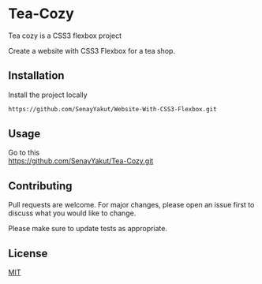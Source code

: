 # Tea-Cozy

Tea cozy is a CSS3 flexbox project

Create a website with CSS3 Flexbox for a tea shop.

## Installation

Install the project locally
```bash
https://github.com/SenayYakut/Website-With-CSS3-Flexbox.git
```

## Usage
Go to this  
https://github.com/SenayYakut/Tea-Cozy.git


## Contributing
Pull requests are welcome. For major changes, please open an issue first to discuss what you would like to change.

Please make sure to update tests as appropriate.

## License
[MIT](https://choosealicense.com/licenses/mit/)


